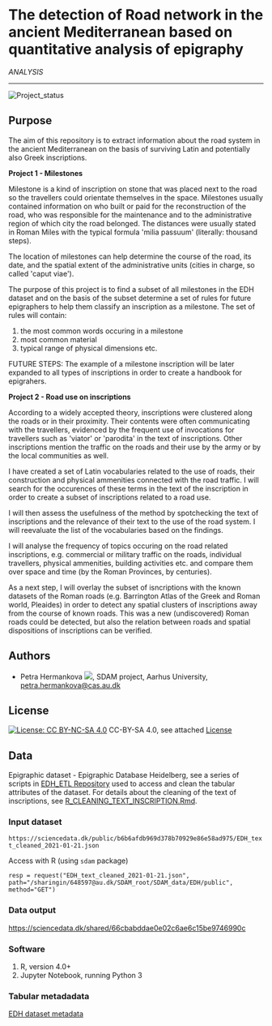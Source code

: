 # The detection of Road network in the ancient Mediterranean based on quantitative analysis of epigraphy
*ANALYSIS*

---

![Project_status](https://img.shields.io/badge/status-in__progress-brightgreen "Project status logo")

## Purpose
The aim of this repository is to extract information about the road system in the ancient Mediterranean on the basis of surviving Latin and potentially also Greek inscriptions. 

**Project 1 - Milestones**

Milestone is a kind of inscription on stone that was placed next to the road so the travellers could orientate themselves in the space. Milestones usually contained information on who built or paid for the reconstruction of the road, who was responsible for the maintenance and to the administrative region of which city the road belonged. The distances were usually stated in Roman Miles with the typical formula 'milia passuum' (literally: thousand steps).

The location of milestones can help determine the course of the road, its date, and the spatial extent of the administrative units (cities in charge, so called 'caput viae').

The purpose of this project is to find a subset of all milestones in the EDH dataset and on the basis of the subset determine a set of rules for future epigraphers to help them classify an inscription as a milestone. 
The set of rules will contain: 

1. the most common words occuring in a milestone
1. most common material
1. typical range of physical dimensions etc.

FUTURE STEPS: The example of a milestone inscription will be later expanded to all types of inscriptions in order to create a handbook for epigrahers.

**Project 2 - Road use on inscriptions**

According to a widely accepted theory, inscriptions were clustered along the roads or in their proximity. Their contents were often communicating with the travellers, evidenced by the frequent use of invocations for travellers such as 'viator' or 'parodita' in the text of inscriptions. Other inscriptions mention the traffic on the roads and their use by the army or by the local communities as well. 

I have created a set of Latin vocabularies related to the use of roads, their construction and physical ammenities connected with the road traffic. I will search for the occurences of these terms in the text of the inscription in order to create a subset of inscriptions related to a road use.

I will then assess the usefulness of the method by spotchecking the text of inscriptions and the relevance of their text to the use of the road system. I will reevaluate the list of the vocabularies based on the findings.

I will analyse the frequency of topics occuring on the road related inscriptions, e.g. commercial or military traffic on the roads, individual travellers, physical ammenities, building activities etc. and compare them over space and time (by the Roman Provinces, by centuries).

As a next step, I will overlay the subset of isncriptions with the known datasets of the Roman roads (e.g. Barrington Atlas of the Greek and Roman world, Pleaides) in order to detect any spatial clusters of inscriptions away from the course of known roads. This was a new (undiscovered) Roman roads could be detected, but also the relation between roads and spatial dispositions of inscriptions can be verified.

## Authors
* Petra Hermankova [![](https://orcid.org/sites/default/files/images/orcid_16x16.png)](https://orcid.org/0000-0002-6349-0540), SDAM project, Aarhus University, petra.hermankova@cas.au.dk

## License
[![License: CC BY-NC-SA 4.0](https://licensebuttons.net/l/by-nc-sa/4.0/80x15.png "Creative Commons License CC BY-NC-SA 4.0")](https://creativecommons.org/licenses/by-nc-sa/4.0/) CC-BY-SA 4.0, see attached [License](https://github.com/sdam-au/epigraphic_roads/blob/master/LICENSE.md) 

## Data
Epigraphic dataset - Epigraphic Database Heidelberg, see a series of scripts in [EDH_ETL Repository](https://github.com/sdam-au/edh_workflow) used to access and clean the tabular attributes of the dataset. For details about the cleaning of the text of inscriptions, see [R_CLEANING_TEXT_INSCRIPTION.Rmd](https://github.com/sdam-au/EDH_exploration/blob/master/scripts/R_CLEANING_TEXT_INSCRIPTION.Rmd).

### Input dataset 

`https://sciencedata.dk/public/b6b6afdb969d378b70929e86e58ad975/EDH_text_cleaned_2021-01-21.json`

Access with R (using `sdam` package)

`resp = request("EDH_text_cleaned_2021-01-21.json", path="/sharingin/648597@au.dk/SDAM_root/SDAM_data/EDH/public", method="GET")`

### Data output

https://sciencedata.dk/shared/66cbabddae0e02c6ae6c15be9746990c


### Software

1. R, version 4.0+
1. Jupyter Notebook, running Python 3

### Tabular metadadata

[EDH dataset metadata](https://docs.google.com/spreadsheets/d/1O_4EH-POKqUgq5K-B1DbbJQ8WWF0NQ6s12dCiW29MbA/edit?usp=sharing)
 










